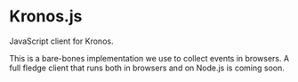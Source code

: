 # Kronos.js

JavaScript client for Kronos.

This is a bare-bones implementation we use to collect events in browsers. A full
fledge client that runs both in browsers and on Node.js is coming soon.
